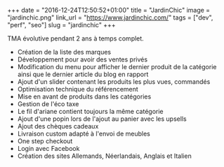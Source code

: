 +++
date = "2016-12-24T12:50:52+01:00"
title = "JardinChic"
image = "jardinchic.png"
link_url = "https://www.jardinchic.com/"
tags = ["dev", "perf", "seo"]
slug = "jardinchic"
+++

TMA évolutive pendant 2 ans à temps complet.

- Création de la liste des marques
- Développement pour avoir des ventes privés
- Modification du menu pour afficher le dernier produit de la catégorie ainsi que le dernier article du blog en rapport
- Ajout d'un slider contenant les produits les plus vues, commandés
- Optimisation technique du référencement
- Mise en avant de produits dans les catégories
- Gestion de l'éco taxe
- Le fil d'ariane contient toujours la même catégorie
- Ajout d'une popin lors de l'ajout au panier avec les upsells
- Ajout des chèques cadeaux
- Livraison custom adapté à l'envoi de meubles
- One step checkout
- Login avec Facebook
- Création des sites Allemands, Néerlandais, Anglais et Italien